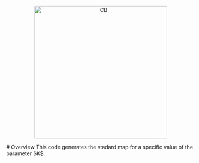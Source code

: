 <p align="center">
<img width="354" alt="CB" src="https://github.com/user-attachments/assets/551b30ee-3ead-4299-bf1d-ba9229ff21ab">
</p>
# Overview
This code generates the stadard map for a specific value of the parameter $K$.
